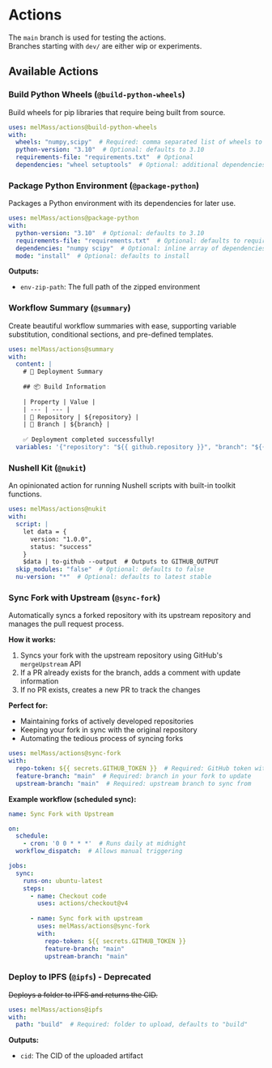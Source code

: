 # Actions

The `main` branch is used for testing the actions.  
Branches starting with `dev/` are either wip or experiments.

## Available Actions

### Build Python Wheels (`@build-python-wheels`)

Build wheels for pip libraries that require being built from source.

```yml
uses: melMass/actions@build-python-wheels
with:
  wheels: "numpy,scipy"  # Required: comma separated list of wheels to build
  python-version: "3.10"  # Optional: defaults to 3.10
  requirements-file: "requirements.txt"  # Optional
  dependencies: "wheel setuptools"  # Optional: additional dependencies to install
```

### Package Python Environment (`@package-python`)

Packages a Python environment with its dependencies for later use.

```yml
uses: melMass/actions@package-python
with:
  python-version: "3.10"  # Optional: defaults to 3.10
  requirements-file: "requirements.txt"  # Optional: defaults to requirements.txt
  dependencies: "numpy scipy"  # Optional: inline array of dependencies
  mode: "install"  # Optional: defaults to install
```

**Outputs:**
- `env-zip-path`: The full path of the zipped environment

### Workflow Summary (`@summary`)

Create beautiful workflow summaries with ease, supporting variable substitution, conditional sections, and pre-defined templates.

```yml
uses: melMass/actions@summary
with:
  content: |
    # 🚀 Deployment Summary
    
    ## 📦 Build Information
    
    | Property | Value |
    | --- | --- |
    | 🔄 Repository | ${repository} |
    | 🌿 Branch | ${branch} |
    
    ✅ Deployment completed successfully!
  variables: '{"repository": "${{ github.repository }}", "branch": "${{ github.ref_name }}"}'
```

### Nushell Kit (`@nukit`)

An opinionated action for running Nushell scripts with built-in toolkit functions.

```yml
uses: melMass/actions@nukit
with:
  script: |
    let data = {
      version: "1.0.0",
      status: "success"
    }
    $data | to-github --output  # Outputs to GITHUB_OUTPUT
  skip_modules: "false"  # Optional: defaults to false
  nu-version: "*"  # Optional: defaults to latest stable
```

### Sync Fork with Upstream (`@sync-fork`)

Automatically syncs a forked repository with its upstream repository and manages the pull request process.

**How it works:**
1. Syncs your fork with the upstream repository using GitHub's `mergeUpstream` API
2. If a PR already exists for the branch, adds a comment with update information
3. If no PR exists, creates a new PR to track the changes

**Perfect for:**
- Maintaining forks of actively developed repositories
- Keeping your fork in sync with the original repository
- Automating the tedious process of syncing forks

```yml
uses: melMass/actions@sync-fork
with:
  repo-token: ${{ secrets.GITHUB_TOKEN }}  # Required: GitHub token with repo access
  feature-branch: "main"  # Required: branch in your fork to update
  upstream-branch: "main"  # Required: upstream branch to sync from
```

**Example workflow (scheduled sync):**
```yml
name: Sync Fork with Upstream

on:
  schedule:
    - cron: '0 0 * * *'  # Runs daily at midnight
  workflow_dispatch:  # Allows manual triggering

jobs:
  sync:
    runs-on: ubuntu-latest
    steps:
      - name: Checkout code
        uses: actions/checkout@v4
        
      - name: Sync fork with upstream
        uses: melMass/actions@sync-fork
        with:
          repo-token: ${{ secrets.GITHUB_TOKEN }}
          feature-branch: "main"
          upstream-branch: "main"
```

### Deploy to IPFS (`@ipfs`) - Deprecated

~~Deploys a folder to IPFS and returns the CID.~~

```yml
uses: melMass/actions@ipfs
with:
  path: "build"  # Required: folder to upload, defaults to "build"
```

**Outputs:**
- `cid`: The CID of the uploaded artifact
